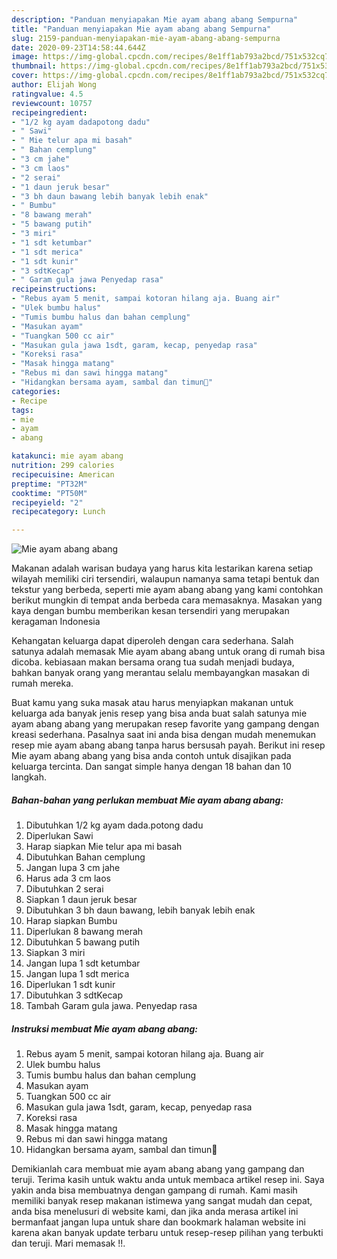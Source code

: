 ```yaml
---
description: "Panduan menyiapakan Mie ayam abang abang Sempurna"
title: "Panduan menyiapakan Mie ayam abang abang Sempurna"
slug: 2159-panduan-menyiapakan-mie-ayam-abang-abang-sempurna
date: 2020-09-23T14:58:44.644Z
image: https://img-global.cpcdn.com/recipes/8e1ff1ab793a2bcd/751x532cq70/mie-ayam-abang-abang-foto-resep-utama.jpg
thumbnail: https://img-global.cpcdn.com/recipes/8e1ff1ab793a2bcd/751x532cq70/mie-ayam-abang-abang-foto-resep-utama.jpg
cover: https://img-global.cpcdn.com/recipes/8e1ff1ab793a2bcd/751x532cq70/mie-ayam-abang-abang-foto-resep-utama.jpg
author: Elijah Wong
ratingvalue: 4.5
reviewcount: 10757
recipeingredient:
- "1/2 kg ayam dadapotong dadu"
- " Sawi"
- " Mie telur apa mi basah"
- " Bahan cemplung"
- "3 cm jahe"
- "3 cm laos"
- "2 serai"
- "1 daun jeruk besar"
- "3 bh daun bawang lebih banyak lebih enak"
- " Bumbu"
- "8 bawang merah"
- "5 bawang putih"
- "3 miri"
- "1 sdt ketumbar"
- "1 sdt merica"
- "1 sdt kunir"
- "3 sdtKecap"
- " Garam gula jawa Penyedap rasa"
recipeinstructions:
- "Rebus ayam 5 menit, sampai kotoran hilang aja. Buang air"
- "Ulek bumbu halus"
- "Tumis bumbu halus dan bahan cemplung"
- "Masukan ayam"
- "Tuangkan 500 cc air"
- "Masukan gula jawa 1sdt, garam, kecap, penyedap rasa"
- "Koreksi rasa"
- "Masak hingga matang"
- "Rebus mi dan sawi hingga matang"
- "Hidangkan bersama ayam, sambal dan timun🤩"
categories:
- Recipe
tags:
- mie
- ayam
- abang

katakunci: mie ayam abang 
nutrition: 299 calories
recipecuisine: American
preptime: "PT32M"
cooktime: "PT50M"
recipeyield: "2"
recipecategory: Lunch

---
```



![Mie ayam abang abang](https://img-global.cpcdn.com/recipes/8e1ff1ab793a2bcd/751x532cq70/mie-ayam-abang-abang-foto-resep-utama.jpg)

Makanan adalah warisan budaya yang harus kita lestarikan karena setiap wilayah memiliki ciri tersendiri, walaupun namanya sama tetapi bentuk dan tekstur yang berbeda, seperti mie ayam abang abang yang kami contohkan berikut mungkin di tempat anda berbeda cara memasaknya. Masakan yang kaya dengan bumbu memberikan kesan tersendiri yang merupakan keragaman Indonesia

Kehangatan keluarga dapat diperoleh dengan cara sederhana. Salah satunya adalah memasak Mie ayam abang abang untuk orang di rumah bisa dicoba. kebiasaan makan bersama orang tua sudah menjadi budaya, bahkan banyak orang yang merantau selalu membayangkan masakan di rumah mereka.



Buat kamu yang suka masak atau harus menyiapkan makanan untuk keluarga ada banyak jenis resep yang bisa anda buat salah satunya mie ayam abang abang yang merupakan resep favorite yang gampang dengan kreasi sederhana. Pasalnya saat ini anda bisa dengan mudah menemukan resep mie ayam abang abang tanpa harus bersusah payah.
Berikut ini resep Mie ayam abang abang yang bisa anda contoh untuk disajikan pada keluarga tercinta. Dan sangat simple hanya dengan 18 bahan dan 10 langkah.


<!--inarticleads1-->

##### Bahan-bahan yang perlukan membuat Mie ayam abang abang:

1. Dibutuhkan 1/2 kg ayam dada.potong dadu
1. Diperlukan  Sawi
1. Harap siapkan  Mie telur apa mi basah
1. Dibutuhkan  Bahan cemplung
1. Jangan lupa 3 cm jahe
1. Harus ada 3 cm laos
1. Dibutuhkan 2 serai
1. Siapkan 1 daun jeruk besar
1. Dibutuhkan 3 bh daun bawang, lebih banyak lebih enak
1. Harap siapkan  Bumbu
1. Diperlukan 8 bawang merah
1. Dibutuhkan 5 bawang putih
1. Siapkan 3 miri
1. Jangan lupa 1 sdt ketumbar
1. Jangan lupa 1 sdt merica
1. Diperlukan 1 sdt kunir
1. Dibutuhkan 3 sdtKecap
1. Tambah  Garam gula jawa. Penyedap rasa




<!--inarticleads2-->

##### Instruksi membuat  Mie ayam abang abang:

1. Rebus ayam 5 menit, sampai kotoran hilang aja. Buang air
1. Ulek bumbu halus
1. Tumis bumbu halus dan bahan cemplung
1. Masukan ayam
1. Tuangkan 500 cc air
1. Masukan gula jawa 1sdt, garam, kecap, penyedap rasa
1. Koreksi rasa
1. Masak hingga matang
1. Rebus mi dan sawi hingga matang
1. Hidangkan bersama ayam, sambal dan timun🤩




Demikianlah cara membuat mie ayam abang abang yang gampang dan teruji. Terima kasih untuk waktu anda untuk membaca artikel resep ini. Saya yakin anda bisa membuatnya dengan gampang di rumah. Kami masih memiliki banyak resep makanan istimewa yang sangat mudah dan cepat, anda bisa menelusuri di website kami, dan jika anda merasa artikel ini bermanfaat jangan lupa untuk share dan bookmark halaman website ini karena akan banyak update terbaru untuk resep-resep pilihan yang terbukti dan teruji. Mari memasak !!. 
